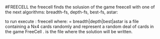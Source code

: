 #FREECELL 
the freecell finds the solusion of the game freecell with one of the next algorithms: breadth-fs, depth-fs, best-fs, astar:

to run execute : freecell <method> <input-file> <output-file>
	where:
	<method> = breadth|depth|best|astar
	<input-file> is a file containing a Nx4 cards randomly and represent a random deal of cards in the game FreeCell .
	<output-file> is the file where the solution will be written.
